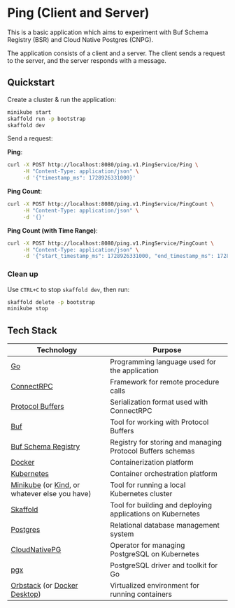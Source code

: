 # Ping (Client and Server)

This is a basic application which aims to experiment with Buf Schema Registry (BSR) and Cloud Native Postgres (CNPG). 

The application consists of a client and a server. The client sends a request to the server, and the server responds with a message.

## Quickstart

Create a cluster & run the application:

```bash
minikube start
skaffold run -p bootstrap
skaffold dev
```

Send a request:

**Ping**:

```bash
curl -X POST http://localhost:8080/ping.v1.PingService/Ping \
     -H "Content-Type: application/json" \
     -d '{"timestamp_ms": 1728926331000}'
```

**Ping Count**:

```bash
curl -X POST http://localhost:8080/ping.v1.PingService/PingCount \
     -H "Content-Type: application/json" \
     -d '{}'
```

**Ping Count (with Time Range)**:

```bash
curl -X POST http://localhost:8080/ping.v1.PingService/PingCount \
     -H "Content-Type: application/json" \
     -d '{"start_timestamp_ms": 1728926331000, "end_timestamp_ms": 1728926332000}'
```

### Clean up

Use `CTRL+C` to stop `skaffold dev`, then run:

```bash
skaffold delete -p bootstrap
minikube stop
```

## Tech Stack

| Technology                                                                                                                                                              | Purpose                                                               |
|-------------------------------------------------------------------------------------------------------------------------------------------------------------------------|-----------------------------------------------------------------------|
| [Go](https://go.dev/)                                                                                                                                                   | Programming language used for the application                         |
| [ConnectRPC](https://connectrpc.com/)                                                                                                                                   | Framework for remote procedure calls                                  |
| [Protocol Buffers](https://protobuf.dev/)                                                                                                                               | Serialization format used with ConnectRPC                             |
| [Buf](https://buf.build/)                                                                                                                                               | Tool for working with Protocol Buffers                                |
| [Buf Schema Registry](https://buf.build/product/bsr)                                                                                                                    | Registry for storing and managing Protocol Buffers schemas            |
| [Docker](https://www.docker.com/)                                                                                                                                       | Containerization platform                                             |
| [Kubernetes](https://kubernetes.io/)                                                                                                                                    | Container orchestration platform                                      |
| [Minikube](https://minikube.sigs.k8s.io/docs/start/?arch=%2Fmacos%2Farm64%2Fstable%2Fbinary+download) (or [Kind](https://kind.sigs.k8s.io/), or whatever else you have) | Tool for running a local Kubernetes cluster                           |
| [Skaffold](https://skaffold.dev/)                                                                                                                                       | Tool for building and deploying applications on Kubernetes            |
| [Postgres](https://www.postgresql.org/)                                                                                                                                 | Relational database management system                                 |
| [CloudNativePG](https://cloudnative-pg.io/)                                                                                                                             | Operator for managing PostgreSQL on Kubernetes                        |
| [pgx](https://github.com/jackc/pgx)                                                                                                                                     | PostgreSQL driver and toolkit for Go                                  |
| [Orbstack](https://orbstack.dev/) (or [Docker Desktop](https://www.docker.com/products/docker-desktop/))                                                                | Virtualized environment for running containers                        |
